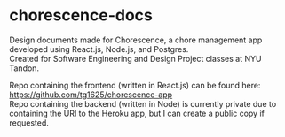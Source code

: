 # chorescence-docs
Design documents made for Chorescence, a chore management app developed using React.js, Node.js, and Postgres. \
Created for Software Engineering and Design Project classes at NYU Tandon.

Repo containing the frontend (written in React.js) can be found here: https://github.com/tg1625/chorescence-app \
Repo containing the backend (written in Node) is currently private due to containing the URI to the Heroku app, but I can create a public copy if requested.
